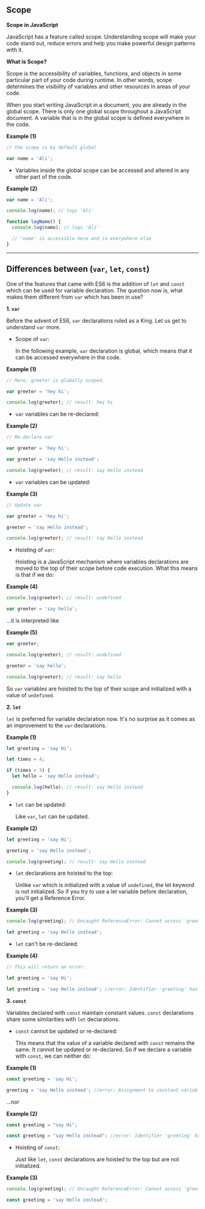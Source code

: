 ## Scope

**Scope in JavaScript**

JavaScript has a feature called scope. Understanding scope will make your code stand out, reduce errors and help you make powerful design patterns with it.

**What is Scope?**

Scope is the accessibility of variables, functions, and objects in some particular part of your code during runtime. In other words, scope determines the visibility of variables and other resources in areas of your code.

When you start writing JavaScript in a document, you are already in the global scope. There is only one global scope throughout a JavaScript document. A variable that is in the global scope is defined everywhere in the code.

**Example (1)**

```javascript
// the scope is by default global

var name = 'Ali';
```

- Variables inside the global scope can be accessed and altered in any other part of the code.

**Example (2)**

```javascript
var name = 'Ali';

console.log(name); // logs 'Ali'

function logName() {
  console.log(name); // logs 'Ali'

  // 'name' is accessible here and in everywhere else
}
```

---

## Differences between (`var`, `let`, `const`)

One of the features that came with ES6 is the addition of `let` and `const` which can be used for variable declaration. The question now is, what makes them different from `var` which has been in use?

**1. `var`**

Before the advent of ES6, `var` declarations ruled as a King. Let us get to understand `var` more.

- Scope of `var`:

  In the following example, `var` declaration is global, which means that it can be accessed everywhere in the code.

**Example (1)**

```javascript
// Here, greeter is globally scoped.

var greeter = 'hey hi';

console.log(greeter); // result: hey hi
```

- `var` variables can be re-declared:

**Example (2)**

```javascript
// Re-declare var

var greeter = 'hey hi';

var greeter = 'say Hello instead';

console.log(greeter); // result: say Hello instead
```

- `var` variables can be updated:

**Example (3)**

```javascript
// Update var

var greeter = 'hey hi';

greeter = 'say Hello instead';

console.log(greeter); // result: say Hello instead
```

- Hoisting of `var`:

  Hoisting is a JavaScript mechanism where variables declarations are moved to the top of their scope before code execution. What this means is that if we do:

**Example (4)**

```javascript
console.log(greeter); // result: undefined

var greeter = 'say hello';
```

...it is interpreted like

**Example (5)**

```javascript
var greeter;

console.log(greeter); // result: undefined

greeter = 'say hello';

console.log(greeter); // result: say hello
```

So `var` variables are hoisted to the top of their scope and initialized with a value of `undefined`.

**2. `let`**

`let` is preferred for variable declaration now. It's no surprise as it comes as an improvement to the `var` declarations.

**Example (1)**

```javascript
let greeting = 'say Hi';

let times = 4;

if (times > 3) {
  let hello = 'say Hello instead';

  console.log(hello); // result: say Hello instead
}
```

- `let` can be updated:

  Like `var`, `let` can be updated.

**Example (2)**

```javascript
let greeting = 'say Hi';

greeting = 'say Hello instead';

console.log(greeting); // result: say Hello instead
```

- `let` declarations are hoisted to the top:

  Unlike `var` which is initialized with a value of `undefined`, the let keyword is not initialized. So if you try to use a let variable before declaration, you'll get a Reference Error.

**Example (3)**

```javascript
console.log(greeting); // Uncaught ReferenceError: Cannot access 'greeting' before initialization.

let greeting = 'say Hello instead';
```

- `let` can't be re-declared:

**Example (4)**

```javascript
// This will return an error:

let greeting = 'say Hi';

let greeting = 'say Hello instead'; //error: Identifier 'greeting' has already been declared
```

**3. `const`**

Variables declared with `const` maintain constant values. `const` declarations share some similarities with `let` declarations.

- `const` cannot be updated or re-declared:

  This means that the value of a variable declared with `const` remains the same. It cannot be updated or re-declared. So if we declare a variable with `const`, we can neither do:

**Example (1)**

```javascript
const greeting = 'say Hi';

greeting = 'say Hello instead'; //error: Assignment to constant variable.
```

...nor

**Example (2)**

```javascript
const greeting = "say Hi";

const greeting = "say Hello instead"; //error: Identifier 'greeting' has already been declared
```

- Hoisting of `const`:

  Just like `let`, `const` declarations are hoisted to the top but are not initialized.

**Example (3)**

```javascript
console.log(greeting); // Uncaught ReferenceError: Cannot access 'greeting' before initialization.

const greeting = 'say Hello instead';
```
